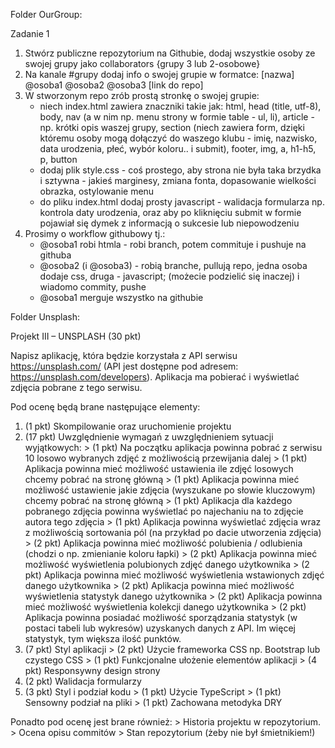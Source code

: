 Folder OurGroup:

Zadanie 1
1. Stwórz publiczne repozytorium na Githubie, dodaj wszystkie osoby ze swojej grupy jako collaborators {grupy 3 lub 2-osobowe}
2. Na kanale #grupy dodaj info o swojej grupie w formatce: [nazwa] @osoba1 @osoba2 @osoba3 [link do repo]
3. W stworzonym repo zrób prostą stronkę o swojej grupie:
    - niech index.html zawiera znaczniki takie jak: html, head (title, utf-8), body, nav (a w nim np. menu strony w formie table - ul, li), article - np. krótki opis waszej grupy, section (niech zawiera form, dzięki któremu osoby mogą dołączyć do waszego klubu - imię, nazwisko, data urodzenia, płeć, wybór koloru.. i submit), footer, img, a, h1-h5, p, button
    - dodaj plik style.css - coś prostego, aby strona nie była taka brzydka i sztywna - jakieś marginesy, zmiana fonta, dopasowanie wielkości obrazka, ostylowanie menu
    - do pliku index.html dodaj prosty javascript - walidacja formularza np. kontrola daty urodzenia, oraz aby po kliknięciu submit w formie pojawiał się dymek z informacją o sukcesie lub niepowodzeniu
4. Prosimy o workflow githubowy tj.:
    - @osoba1 robi htmla - robi branch, potem commituje i pushuje na githuba
    - @osoba2 (i @osoba3) - robią branche, pullują repo, jedna osoba dodaje css, druga - javascript; (możecie podzielić się inaczej) i wiadomo commity, pushe
    - @osoba1 merguje wszystko na githubie


Folder Unsplash:

Projekt III – UNSPLASH (30 pkt)

Napisz aplikację, która będzie korzystała z API serwisu https://unsplash.com/ (API jest dostępne pod adresem: https://unsplash.com/developers). Aplikacja ma pobierać i wyświetlać zdjęcia pobrane z tego serwisu.

Pod ocenę będą brane następujące elementy:
1.    (1 pkt) Skompilowanie oraz uruchomienie projektu
2.    (17 pkt) Uwzględnienie wymagań z uwzględnieniem sytuacji wyjątkowych:
    >    (1 pkt) Na początku aplikacja powinna pobrać z serwisu 10 losowo wybranych zdjęć z możliwością przewijania dalej
    >    (1 pkt) Aplikacja powinna mieć możliwość ustawienia ile zdjęć losowych chcemy pobrać na stronę główną 
    >    (1 pkt) Aplikacja powinna mieć możliwość ustawienie jakie zdjęcia (wyszukane po słowie kluczowym) chcemy pobrać na stronę główną
    >    (1 pkt) Aplikacja dla każdego pobranego zdjęcia powinna wyświetlać po najechaniu na to zdjęcie autora tego zdjęcia
    >    (1 pkt) Aplikacja powinna wyświetlać zdjęcia wraz z możliwością sortowania pól (na przykład po dacie utworzenia zdjęcia)
    >    (2 pkt) Aplikacja powinna mieć możliwość polubienia / odlubienia (chodzi o np. zmienianie koloru łapki)
    >    (2 pkt) Aplikacja powinna mieć możliwość wyświetlenia polubionych zdjęć danego użytkownika
    >    (2 pkt) Aplikacja powinna mieć możliwość wyświetlenia wstawionych zdjęć danego użytkownika
    >    (2 pkt) Aplikacja powinna mieć możliwość wyświetlenia statystyk danego użytkownika
    >    (2 pkt) Aplikacja powinna mieć możliwość wyświetlenia kolekcji danego użytkownika 
    >    (2 pkt) Aplikacja powinna posiadać możliwość sporządzania statystyk (w postaci tabeli lub wykresów) uzyskanych danych z API. Im więcej statystyk, tym większa ilość punktów.
3.    (7 pkt) Styl aplikacji 
    >    (2 pkt) Użycie frameworka CSS np. Bootstrap lub czystego CSS
    >    (1 pkt) Funkcjonalne ułożenie elementów aplikacji
    >    (4 pkt) Responsywny design strony
4.    (2 pkt) Walidacja formularzy
5.    (3 pkt) Styl i podział kodu
    >    (1 pkt) Użycie TypeScript
    >    (1 pkt) Sensowny podział na pliki
    >    (1 pkt) Zachowana metodyka DRY

Ponadto pod ocenę jest brane również: 
    >    Historia projektu w repozytorium.
    >    Ocena opisu commitów
    >    Stan repozytorium (żeby nie był śmietnikiem!)
